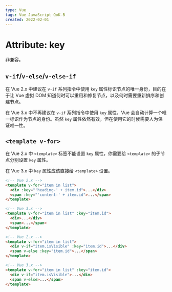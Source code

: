 ```yaml
---
type: Vue
tags: Vue JavaScript QoK-B
created: 2022-02-01
---
```


# Attribute: key

非兼容。

## `v-if`/`v-else`/`v-else-if`

在 Vue 2.x 中建议在 `v-if` 系列指令中使用 `key` 属性标识节点的唯一身份，目的在于让 Vue 虚拟 DOM 知道何时可以重用和修复节点，以及何时需要重新排序和创建节点。

在 Vue 3.x 中不再建议在 `v-if` 系列指令中使用 `key` 属性，Vue 会自动计算一个唯一标识作为节点的身份。虽然 `key` 属性依然有效，但在使用它的时候需要人为保证唯一性。

## `<template v-for>`

在 Vue 2.x 中 `<template>` 标签不能设置 `key` 属性，你需要给 `<template>` 的子节点分别设置 `key` 属性。

在 Vue 3.x 中 `key` 属性应该直接给 `<template>` 设置。

```html
<!-- Vue 2.x -->
<template v-for="item in list">
  <div :key="'heading-' + item.id">...</div>
  <span :key="'content-' + item.id">...</span>
</template>

<!-- Vue 3.x -->
<template v-for="item in list" :key="item.id">
  <div>...</div>
  <span>...</span>
</template>
```

```html
<!-- Vue 2.x -->
<template v-for="item in list">
  <div v-if="item.isVisible" :key="item.id">...</div>
  <span v-else :key="item.id">...</span>
</template>

<!-- Vue 3.x -->
<template v-for="item in list" :key="item.id">
  <div v-if="item.isVisible">...</div>
  <span v-else>...</span>
</template>
```
